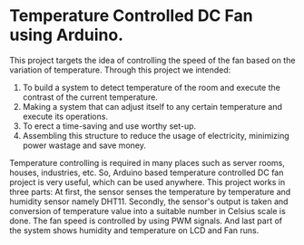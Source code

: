 # Temperature Controlled DC Fan using Arduino.

This project targets the idea of controlling the speed of the fan based on the variation of temperature. Through this project we intended:
1. To build a system to detect temperature of the room and execute the contrast of the current temperature.
2. Making a system that can adjust itself to any certain temperature and execute its operations.
3. To erect a time-saving and use worthy set-up.
4. Assembling this structure to reduce the usage of electricity, minimizing power wastage and save money.

Temperature controlling is required in many places such as server rooms, houses, industries, etc. So, Arduino based temperature controlled DC fan project is very useful, which can be used anywhere. This project works in three parts:
At first, the sensor senses the temperature by temperature and humidity sensor namely DHT11.
Secondly, the sensor's output is taken and conversion of temperature value into a suitable number in Celsius scale is done. The fan speed is controlled by using PWM signals.
And last part of the system shows humidity and temperature on LCD and Fan runs.
